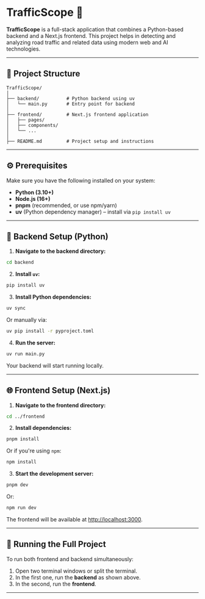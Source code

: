 # TrafficScope 🚦

**TrafficScope** is a full-stack application that combines a Python-based backend and a Next.js frontend. This project helps in detecting and analyzing road traffic and related data using modern web and AI technologies.

---

## 📁 Project Structure

```
TrafficScope/
│
├── backend/          # Python backend using uv
│   └── main.py       # Entry point for backend
│
├── frontend/         # Next.js frontend application
│   ├── pages/
│   ├── components/
│   └── ...
│
├── README.md         # Project setup and instructions
```

---

## ⚙️ Prerequisites

Make sure you have the following installed on your system:

- **Python (3.10+)**
- **Node.js (16+)**
- **pnpm** (recommended, or use npm/yarn)
- **uv** (Python dependency manager) – install via `pip install uv`

---

## 🧠 Backend Setup (Python)

1. **Navigate to the backend directory:**

```bash
cd backend
```

2. **Install `uv`:**

```bash
pip install uv
```

3. **Install Python dependencies:**

```bash
uv sync
```

Or manually via:

```bash
uv pip install -r pyproject.toml
```

4. **Run the server:**

```bash
uv run main.py
```

Your backend will start running locally.

---

## 🌐 Frontend Setup (Next.js)

1. **Navigate to the frontend directory:**

```bash
cd ../frontend
```

2. **Install dependencies:**

```bash
pnpm install
```

Or if you're using `npm`:

```bash
npm install
```

3. **Start the development server:**

```bash
pnpm dev
```

Or:

```bash
npm run dev
```

The frontend will be available at [http://localhost:3000](http://localhost:3000).

---

## 🚀 Running the Full Project

To run both frontend and backend simultaneously:

1. Open two terminal windows or split the terminal.
2. In the first one, run the **backend** as shown above.
3. In the second, run the **frontend**.

---
